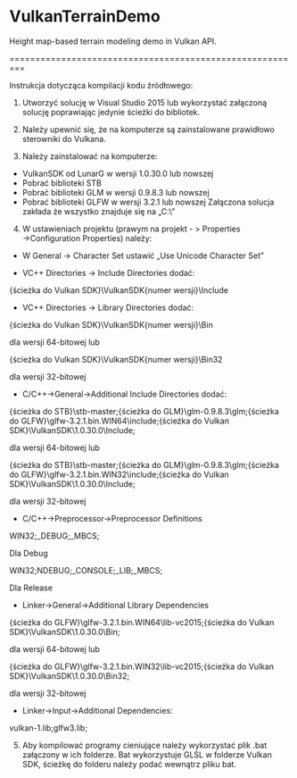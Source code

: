 # VulkanTerrainDemo
Height map-based terrain modeling demo in Vulkan API.

=========================================================

Instrukcja dotycząca kompilacji kodu źródłowego:

1. Utworzyć solucję w Visual Studio 2015 lub wykorzystać załączoną solucję poprawiając jedynie
ścieżki do bibliotek.

2. Należy upewnić się, że na komputerze są zainstalowane prawidłowo sterowniki do Vulkana.

3. Należy zainstalować na komputerze:
- VulkanSDK od LunarG w wersji 1.0.30.0 lub nowszej
- Pobrać biblioteki STB
- Pobrać biblioteki GLM w wersji 0.9.8.3 lub nowszej
- Pobrać biblioteki GLFW w wersji 3.2.1 lub nowszej
Załączona solucja zakłada że wszystko znajduje się na „C:\”

4. W ustawieniach projektu (prawym na projekt - > Properties →Configuration Properties) należy:

- W General -> Character Set ustawić „Use Unicode Character Set”

- VC++ Directories → Include Directories dodać:

{ścieżka do Vulkan SDK}\VulkanSDK\{numer wersji}\Include

- VC++ Directories → Library Directories dodać:

{ścieżka do Vulkan SDK}\VulkanSDK\{numer wersji}\Bin

dla wersji 64-bitowej lub

{ścieżka do Vulkan SDK}\VulkanSDK\{numer wersji}\Bin32

dla wersji 32-bitowej

- C/C++→General→Additional Include Directories dodać:

{ścieżka do STB}\stb-master;{ścieżka do GLM}\glm-0.9.8.3\glm;{ścieżka do GLFW}\glfw-3.2.1.bin.WIN64\include;{ścieżka do Vulkan SDK}\VulkanSDK\1.0.30.0\Include;

dla wersji 64-bitowej lub

{ścieżka do STB}\stb-master;{ścieżka do GLM}\glm-0.9.8.3\glm;{ścieżka do GLFW}\glfw-3.2.1.bin.WIN32\include;{ścieżka do Vulkan SDK}\VulkanSDK\1.0.30.0\Include;

dla wersji 32-bitowej

- C/C++→Preprocessor→Preprocessor Definitions

WIN32;_DEBUG;_MBCS;

Dla Debug

WIN32;NDEBUG;_CONSOLE;_LIB;_MBCS;

Dla Release

- Linker→General→Additional Library Dependencies

{ścieżka do GLFW}\glfw-3.2.1.bin.WIN64\lib-vc2015;{ścieżka do Vulkan SDK}\VulkanSDK\1.0.30.0\Bin;

dla wersji 64-bitowej lub

{ścieżka do GLFW}\glfw-3.2.1.bin.WIN32\lib-vc2015;{ścieżka do Vulkan SDK}\VulkanSDK\1.0.30.0\Bin32;

dla wersji 32-bitowej

- Linker→Input→Additional Dependencies:

vulkan-1.lib;glfw3.lib;

5. Aby kompilować programy cieniujące należy wykorzystać plik .bat załączony w ich folderze. Bat
wykorzystuje GLSL w folderze Vulkan SDK, ścieżkę do folderu należy podać wewnątrz pliku bat.
